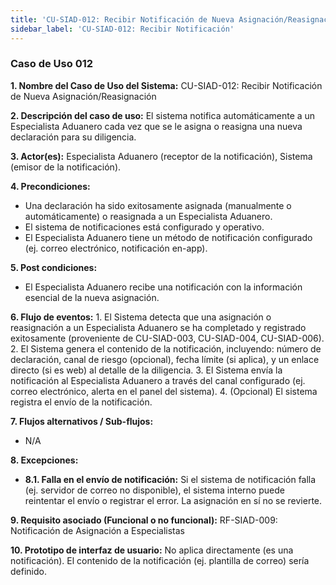 ```yaml
---
title: 'CU-SIAD-012: Recibir Notificación de Nueva Asignación/Reasignación'
sidebar_label: 'CU-SIAD-012: Recibir Notificación'
---
```


### Caso de Uso 012

**1. Nombre del Caso de Uso del Sistema:**
CU-SIAD-012: Recibir Notificación de Nueva Asignación/Reasignación

**2. Descripción del caso de uso:**
El sistema notifica automáticamente a un Especialista Aduanero cada vez que se le asigna o reasigna una nueva declaración para su diligencia.

**3. Actor(es):**
Especialista Aduanero (receptor de la notificación), Sistema (emisor de la notificación).

**4. Precondiciones:**
* Una declaración ha sido exitosamente asignada (manualmente o automáticamente) o reasignada a un Especialista Aduanero.
* El sistema de notificaciones está configurado y operativo.
* El Especialista Aduanero tiene un método de notificación configurado (ej. correo electrónico, notificación en-app).

**5. Post condiciones:**
* El Especialista Aduanero recibe una notificación con la información esencial de la nueva asignación.

**6. Flujo de eventos:**
    1.  El Sistema detecta que una asignación o reasignación a un Especialista Aduanero se ha completado y registrado exitosamente (proveniente de CU-SIAD-003, CU-SIAD-004, CU-SIAD-006).
    2.  El Sistema genera el contenido de la notificación, incluyendo: número de declaración, canal de riesgo (opcional), fecha límite (si aplica), y un enlace directo (si es web) al detalle de la diligencia.
    3.  El Sistema envía la notificación al Especialista Aduanero a través del canal configurado (ej. correo electrónico, alerta en el panel del sistema).
    4.  (Opcional) El sistema registra el envío de la notificación.

**7. Flujos alternativos / Sub-flujos:**
* N/A

**8. Excepciones:**
* **8.1. Falla en el envío de notificación:** Si el sistema de notificación falla (ej. servidor de correo no disponible), el sistema interno puede reintentar el envío o registrar el error. La asignación en sí no se revierte.

**9. Requisito asociado (Funcional o no funcional):**
RF-SIAD-009: Notificación de Asignación a Especialistas

**10. Prototipo de interfaz de usuario:**
No aplica directamente (es una notificación). El contenido de la notificación (ej. plantilla de correo) sería definido.